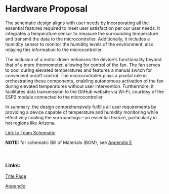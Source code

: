 <!--
Ask team for summaries for this page
-->

# Hardware Proposal

The schematic design aligns with user needs by incorporating all the essential features required to meet user satisfaction per our user needs. It integrates a temperature sensor to measure the surrounding temperature and transmit the data to the microcontroller. Additionally, it includes a humidity sensor to monitor the humidity levels of the environment, also relaying this information to the microcontroller. 

The inclusion of a motor driver enhances the device's functionality beyond that of a mere thermometer, allowing for control of the fan. The fan serves to cool during elevated temperatures and features a manual switch for convenient on/off control. The microcontroller plays a pivotal role in orchestrating these components, enabling autonomous activation of the fan during elevated temperatures without user intervention. Furthermore, it facilitates data transmission to the GitHub website via Wi-Fi, courtesy of the ESP2 module connected to the microcontroller. 

In summary, the design comprehensively fulfills all user requirements by providing a device capable of temperature and humidity monitoring while effectively cooling the surroundings—an essential feature, particularly in hot regions like Arizona.

[Link to Team Schematic](TeamSchematic.pdf)

<object data="TeamSchematic.pdf" width="647" height="1000" type='application/pdf'>

__NOTE:__ for schematic Bill of Materials (BOM), see [Appendix E](Appendix/AppendixMain.md#bill-of-materials)

<br>

### Links:

[Title Page](index.md)

[Appendix](/Appendix/AppendixMain.md)